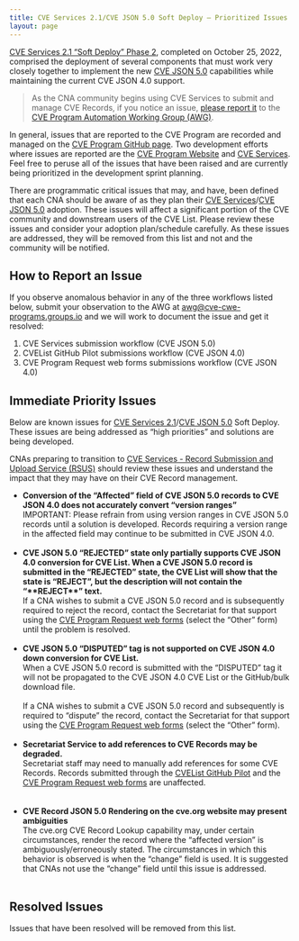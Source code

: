 ```yaml
---
title: CVE Services 2.1/CVE JSON 5.0 Soft Deploy – Prioritized Issues
layout: page
---
```


[CVE Services 2.1 “Soft Deploy” Phase 2](https://cveproject.github.io/automation-transition#bulletin-number-10), completed on October 25, 2022, comprised the deployment of several components that must work very closely together to implement the new [CVE JSON 5.0](https://cveproject.github.io/automation-cve-services#json-overview) capabilities while maintaining the current CVE JSON 4.0 support.   

>As the CNA community begins using CVE Services to submit and manage CVE Records, if you notice an issue, <a href="mailto:awg@cve-CWE-Programs.groups.io">please report it</a> to the [CVE Program Automation Working Group (AWG)](https://www.cve.org/ProgramOrganization/WorkingGroups#AutomationWorkingGroupAWG).

In general, issues that are reported to the CVE Program are recorded and managed on the [CVE Program GitHub page](https://github.com/CVEProject/). Two development efforts where issues are reported are the [CVE Program Website](https://github.com/CVEProject/cve-website) and [CVE Services](https://github.com/CVEProject/cve-services/issues). Feel free to peruse all of the issues that have been raised and are currently being prioritized in the development sprint planning.  

There are programmatic critical issues that may, and have, been defined that each CNA should be aware of as they plan their [CVE Services](https://cveproject.github.io/automation-cve-services#services-overview)/[CVE JSON 5.0](https://cveproject.github.io/automation-cve-services#json-overview) adoption. These issues will affect a significant portion of the CVE community and downstream users of the CVE List. Please review these issues and consider your adoption plan/schedule carefully. As these issues are addressed, they will be removed from this list and not and the community will be notified. 

## How to Report an Issue

If you observe anomalous behavior in any of the three workflows listed below, submit your observation to the AWG at <a href="mailto:awg@cve-CWE-Programs.groups.io">awg@cve-cwe-programs.groups.io</a> and we will work to document the issue and get it resolved:

<ol>
<li>CVE Services submission workflow (CVE JSON 5.0)</li>
<li>CVEList GitHub Pilot submissions workflow (CVE JSON 4.0)</li>
<li>CVE Program Request web forms submissions workflow (CVE JSON 4.0)</li>
</ol>

## Immediate Priority Issues

Below are known issues for [CVE Services 2.1](https://cveproject.github.io/automation-cve-services#services-overview)/[CVE JSON 5.0](https://cveproject.github.io/automation-cve-services#json-overview) Soft Deploy. These issues are being addressed as “high priorities” and solutions are being developed. 

CNAs preparing to transition to [CVE Services - Record Submission and Upload Service (RSUS)](https://cveproject.github.io/automation-cve-services#services-overview) should review these issues and understand the impact that they may have on their CVE Record management.

<ul>
    <li><strong>Conversion of the “Affected” field of CVE JSON 5.0 records to CVE JSON 4.0 does not accurately convert “version ranges”</strong><br/>
IMPORTANT: Please refrain from using version ranges in CVE JSON 5.0 records until a solution is developed. Records requiring a version range in the affected field may continue to be submitted in CVE JSON 4.0.</li>
    <br/>
    <li><strong>CVE JSON 5.0 “REJECTED” state only partially supports CVE JSON 4.0 conversion for CVE List. When a CVE JSON 5.0 record is submitted in the “REJECTED” state, the CVE List will show that the state is “REJECT”, but the description will not contain the “**REJECT**” text.</strong><br/>
If a CNA wishes to submit a CVE JSON 5.0 record and is subsequently required to reject the record, contact the Secretariat for that support using the <a href="https://cveform.mitre.org/">CVE Program Request web forms</a> (select the “Other” form) until the problem is resolved.</li>
    <br/>
    <li><strong>CVE JSON 5.0 “DISPUTED” tag is not supported on CVE JSON 4.0 down conversion for CVE List.</strong><br/>
When a CVE JSON 5.0 record is submitted with the “DISPUTED” tag it will not be propagated to the CVE JSON 4.0 CVE List or the GitHub/bulk download file.<br/><br/>
If a CNA wishes to submit a CVE JSON 5.0 record and subsequently is required to “dispute” the record, contact the Secretariat for that support using the <a href="https://cveform.mitre.org/">CVE Program Request web forms</a> (select the “Other” form).</li>
   <br/>
   <li><strong>Secretariat Service to add references to CVE Records may be degraded.</strong><br/>
Secretariat staff may need to manually add references for some CVE Records. Records submitted through the  <a href="https://github.com/CVEProject/cvelist">CVEList GitHub Pilot</a> and the <a href="https://cveform.mitre.org/">CVE Program Request web forms</a> are unaffected.</li>
<br/><br/>
    <li><strong>CVE Record JSON 5.0 Rendering on the cve.org website may present ambiguities</strong><br/>
The cve.org CVE Record Lookup capability may, under certain circumstances, render the record where the “affected version” is ambiguously/erroneously stated.  The circumstances in which this behavior is observed is when the “change” field is used.   It is suggested that CNAs not use the “change” field until this issue is addressed.</li>
    <br/>
</ul>

## Resolved Issues

Issues that have been resolved will be removed from this list. 

